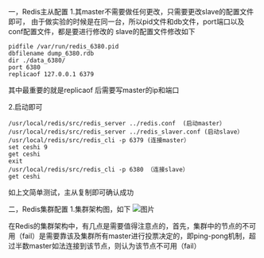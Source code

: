 一，Redis主从配置
1.其master不需要做任何更改，只需要更改slave的配置文件即可，
    由于做实验的时候是在同一台，所以pid文件和db文件，port端口以及conf配置文件，都是要进行修改的
    slave的配置文件修改如下
```
pidfile /var/run/redis_6380.pid
dbfilename dump_6380.rdb
dir ./data_6380/
port 6380
replicaof 127.0.0.1 6379
```
其中最重要的就是replicaof 后需要写master的ip和端口

2.启动即可
```
/usr/local/redis/src/redis_server ../redis.conf  (启动master）
/usr/local/redis/src/redis_server ../redis_slaver.conf (启动slave）
/usr/local/redis/src/redis_cli -p 6379 (连接master）
set ceshi 9
get ceshi
exit 
/usr/local/redis/src/redis_cli -p 6380 （连接slave）
get ceshi
```
如上文简单测试，主从复制即可确认成功

二，Redis集群配置
1.集群架构图，如下
![图片](https://images-cdn.shimo.im/avFOefILXe0opbgn/image.png!thumbnail)


在Redis的集群架构中，有几点是需要值得注意点的，首先，集群中的节点的不可用（fail）是需要靠该及集群所有master进行投票决定的，即ping-pong机制，超过半数master如法连接到该节点，则认为该节点不可用（fail）